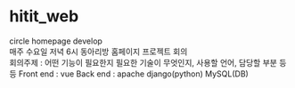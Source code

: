 # hitit_web
circle homepage develop  
매주 수요일 저녁 6시 동아리방 홈페이지 프로젝트 회의  
회의주제 : 어떤 기능이 필요한지 필요한 기술이 무엇인지, 사용할 언어, 담당할 부분 등등 
Front end : vue
Back end : apache django(python) MySQL(DB)  

